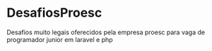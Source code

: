 # DesafiosProesc
Desafios muito legais oferecidos pela empresa proesc para vaga de programador junior em laravel e php
